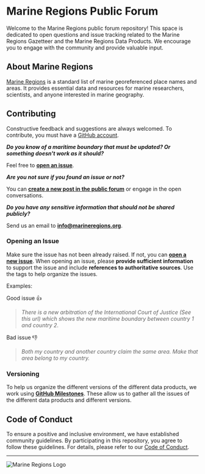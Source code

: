 # Marine Regions Public Forum

Welcome to the Marine Regions public forum repository! This space is dedicated to open questions and issue tracking related to the Marine Regions Gazetteer and the Marine Regions Data Products. We encourage you to engage with the community and provide valuable input.

## About Marine Regions

[Marine Regions](https://marineregions.org/) is a standard list of marine georeferenced place names and areas. It provides essential data and resources for marine researchers, scientists, and anyone interested in marine geography.

## Contributing

Constructive feedback and suggestions are always welcomed. To contribute, you must have a [GitHub account](https://github.com/signup).



**_Do you know of a maritime boundary that must be updated? Or something doesn't work as it should?_**

Feel free to **[open an issue](https://github.com/lifewatch/marineregions-issues/issues)**.



**_Are you not sure if you found an issue or not?_**

You can **[create a new post in the public forum](https://github.com/lifewatch/marineregions-issues/discussions)** or engage in the open conversations.



**_Do you have any sensitive information that should not be shared publicly?_**

Send us an email to **info@marineregions.org**.

### Opening an Issue

Make sure the issue has not been already raised. If not, you can [**open a new issue**](https://github.com/lifewatch/marineregions-issues/issues). When opening an issue, please **provide sufficient information** to support the issue and include **references to authoritative sources**. Use the tags to help organize the issues. 

Examples:

Good issue 👍 

> _There is a new arbitration of the International Court of Justice (See this url) which shows the new maritime boundary between country 1 and country 2_.

Bad issue 👎 

> _Both my country and another country claim the same area. Make that area belong to my country._

### Versioning

To help us organize the different versions of the different data products, we work using **[GitHub Milestones](https://github.com/lifewatch/marineregions-issues/milestones)**. These allow us to gather all the issues of the different data products and different versions. 



## Code of Conduct

To ensure a positive and inclusive environment, we have established community guidelines. By participating in this repository, you agree to follow these guidelines. For details, please refer to our [Code of Conduct](CODE_OF_CONDUCT.md).

---

![Marine Regions Logo](https://marineregions.org/images/logoMR.png)
